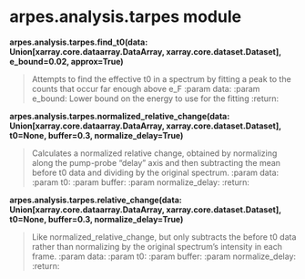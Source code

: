 arpes.analysis.tarpes module
============================

**arpes.analysis.tarpes.find\_t0(data:
Union\[xarray.core.dataarray.DataArray, xarray.core.dataset.Dataset\],
e\_bound=0.02, approx=True)**

> Attempts to find the effective t0 in a spectrum by fitting a peak to
> the counts that occur far enough above e\_F :param data: :param
> e\_bound: Lower bound on the energy to use for the fitting :return:

**arpes.analysis.tarpes.normalized\_relative\_change(data:
Union\[xarray.core.dataarray.DataArray, xarray.core.dataset.Dataset\],
t0=None, buffer=0.3, normalize\_delay=True)**

> Calculates a normalized relative change, obtained by normalizing along
> the pump-probe “delay” axis and then subtracting the mean before t0
> data and dividing by the original spectrum. :param data: :param t0:
> :param buffer: :param normalize\_delay: :return:

**arpes.analysis.tarpes.relative\_change(data:
Union\[xarray.core.dataarray.DataArray, xarray.core.dataset.Dataset\],
t0=None, buffer=0.3, normalize\_delay=True)**

> Like normalized\_relative\_change, but only subtracts the before t0
> data rather than normalizing by the original spectrum’s intensity in
> each frame. :param data: :param t0: :param buffer: :param
> normalize\_delay: :return:
